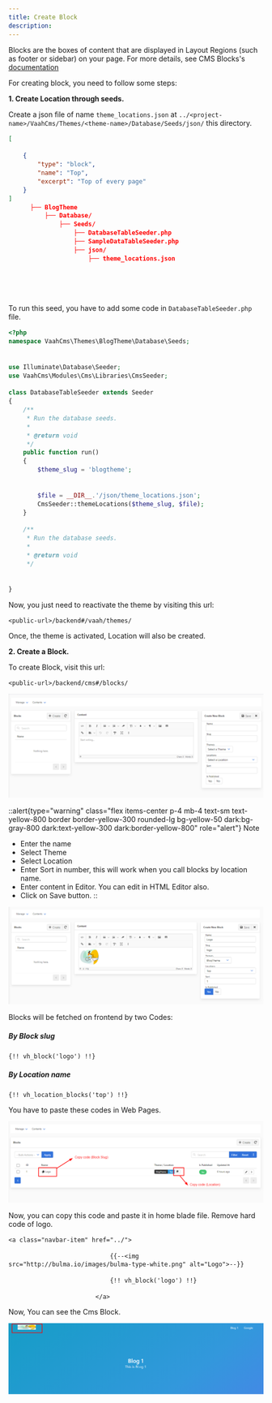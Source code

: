 ```yaml
---
title: Create Block
description: 
---
```


Blocks are the boxes of content that are displayed in Layout Regions (such as footer or sidebar) on your page. For more details, see CMS Blocks's [documentation](/vaahcms/cms/blocks)

For creating block, you need to follow some steps:

**1. Create Location through seeds.**

Create a json file of name `theme_locations.json` at `../<project-name>/VaahCms/Themes/<theme-name>/Database/Seeds/json/` this directory.

```json
[
    
    {
        "type": "block",
        "name": "Top",
        "excerpt": "Top of every page"
    }
]
      ├── BlogTheme
          ├── Database/
              ├── Seeds/
                  ├── DatabaseTableSeeder.php
                  ├── SampleDataTableSeeder.php
                  ├── json/
                      ├── theme_locations.json


      
    
```

To run this seed, you have to add some code in `DatabaseTableSeeder.php` file.



```php
<?php
namespace VaahCms\Themes\BlogTheme\Database\Seeds;


use Illuminate\Database\Seeder;
use VaahCms\Modules\Cms\Libraries\CmsSeeder;

class DatabaseTableSeeder extends Seeder
{
    /**
     * Run the database seeds.
     *
     * @return void
     */
    public function run()
    {
        $theme_slug = 'blogtheme';


        $file = __DIR__.'/json/theme_locations.json';
        CmsSeeder::themeLocations($theme_slug, $file);
    }

    /**
     * Run the database seeds.
     *
     * @return void
     */


}
```

Now, you just need to reactivate the theme by visiting this url:

```http request
<public-url>/backend#/vaah/themes/
```



Once, the theme is activated, Location will also be created.

**2. Create a Block.**

To create Block, visit this url:

```http request
<public-url>/backend/cms#/blocks/
```

<img src="/images/create-block-1.png" alt="create-block-1">


::alert{type="warning" class="flex items-center p-4 mb-4 text-sm text-yellow-800 border border-yellow-300 rounded-lg bg-yellow-50 dark:bg-gray-800 dark:text-yellow-300 dark:border-yellow-800" role="alert"}
Note
- Enter the name
- Select Theme
- Select Location
- Enter Sort in number, this will work when you call blocks by location name.
- Enter content in Editor. You can edit in HTML Editor also.
- Click on Save button.
::


<img src="/images/create-block-2.png" alt="create-block-2">

Blocks will be fetched on frontend by two Codes:

##### By Block slug

```php+HTML
{!! vh_block('logo') !!}
```



##### By Location name

```php+HTML
{!! vh_location_blocks('top') !!}
```

You have to paste these codes in Web Pages.

<img src="/images/create-block-3.png" alt="create-block-3">

Now, you can copy this code and paste it in home blade file. Remove hard code of logo.


```php+HTML
<a class="navbar-item" href="../">
                            
                            {{--<img src="http://bulma.io/images/bulma-type-white.png" alt="Logo">--}}
                            
                            {!! vh_block('logo') !!}
                            
                        </a>
```

Now, You can see the Cms Block.

<img src="/images/create-block-4.png" alt="create-block-4">
